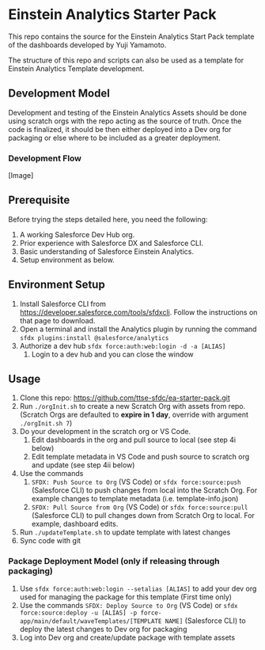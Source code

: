 # Einstein Analytics Starter Pack
This repo contains the source for the Einstein Analytics Start Pack template of the dashboards developed by Yuji Yamamoto. 

The structure of this repo and scripts can also be used as a template for Einstein Analytics Template development.

## Development Model
Development and testing of the Einstein Analytics Assets should be done using scratch orgs with the repo acting as the source of truth. Once the code is finalized, it should be then either deployed into a Dev org for packaging or else where to be included as a greater deployment.

### Development Flow
[Image]

## Prerequisite
Before trying the steps detailed here, you need the following:
1. A working Salesforce Dev Hub org.
2. Prior experience with Salesforce DX and Salesforce CLI.
3. Basic understanding of Salesforce Einstein Analytics.
4. Setup environment as below.

## Environment Setup
1. Install Salesforce CLI from https://developer.salesforce.com/tools/sfdxcli. Follow the instructions on that page to download.
2. Open a terminal and install the Analytics plugin by running the command `sfdx plugins:install @salesforce/analytics`
3. Authorize a dev hub `sfdx force:auth:web:login -d -a [ALIAS]`
    1. Login to a dev hub and you can close the window
## Usage
1. Clone this repo: https://github.com/ttse-sfdc/ea-starter-pack.git
2. Run `./orgInit.sh` to create a new Scratch Org with assets from repo. (Scratch Orgs are defaulted to **expire in 1 day**, override with argument `./orgInit.sh 7`)
3. Do your development in the scratch org or VS Code.
    1. Edit dashboards in the org and pull source to local (see step 4i below)
    2. Edit template metadata in VS Code and push source to scratch org and update (see step 4ii below)
4. Use the commands 
    1. `SFDX: Push Source to Org` (VS Code) or `sfdx force:source:push` (Salesforce CLI) to push changes from local into the Scratch Org. For example changes to template metadata (i.e. template-info.json)
    2. `SFDX: Pull Source from Org` (VS Code) or `sfdx force:source:pull` (Salesforce CLI) to pull changes down from Scratch Org to local. For example, dashboard edits.
5. Run `./updateTemplate.sh` to update template with latest changes
6. Sync code with git

### Package Deployment Model (only if releasing through packaging)
1. Use `sfdx force:auth:web:login --setalias [ALIAS]` to add your dev org used for managing the package for this template (First time only)
2. Use the commands `SFDX: Deploy Source to Org` (VS Code) or `sfdx force:source:deploy -u [ALIAS] -p force-app/main/default/waveTemplates/[TEMPLATE NAME]` (Salesforce CLI) to deploy the latest changes to Dev org for packaging
3. Log into Dev org and create/update package with template assets
